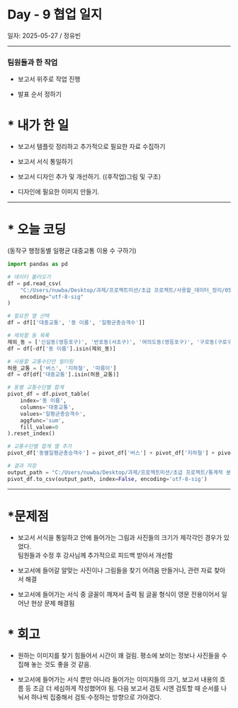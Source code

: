 # Day - 9 협업 일지

일자: 2025-05-27 / 정유빈

---

### 팀원들과 한 작업

- 보고서 위주로 작업 진행

- 발표 순서 정하기

# \* 내가 한 일

- 보고서 템플릿 정리하고 추가적으로 필요한 자료 수집하기

- 보고서 서식 통일하기

- 보고서 디자인 추가 및 개선하기. ((후작업)그림 및 구조)

- 디자인에 필요한 이미지 만들기.

---

# \* 오늘 코딩

(동작구 행정동별 일평균 대중교통 이용 수 구하기)

```python
import pandas as pd

# 데이터 불러오기
df = pd.read_csv(
    "C:/Users/nuwba/Desktop/과제/프로젝트미션/초급 프로젝트/사용할_데이터_정리/05_동작구_대중교통_좌표&정보.csv",
    encoding="utf-8-sig"
)

# 필요한 열 선택
df = df[['대중교통', '동 이름', '일평균총승객수']]

# 제외할 동 목록
제외_동 = ['신길동(영등포구)', '반포동(서초구)', '여의도동(영등포구)', '구로동(구로구)', '봉천동(관악구)']
df = df[~df['동 이름'].isin(제외_동)]

# 사용할 교통수단만 필터링
허용_교통 = ['버스', '지하철', '따릉이']
df = df[df['대중교통'].isin(허용_교통)]

# 동별 교통수단별 합계
pivot_df = df.pivot_table(
    index='동 이름',
    columns='대중교통',
    values='일평균총승객수',
    aggfunc='sum',
    fill_value=0
).reset_index()

# 교통수단별 합계 열 추가
pivot_df['동별일평균총승객수'] = pivot_df['버스'] + pivot_df['지하철'] + pivot_df['따릉이']

# 결과 저장
output_path = "C:/Users/nuwba/Desktop/과제/프로젝트미션/초급 프로젝트/통계적 분석/11_동작구_일일평균_버스,지하철,따릉이_이용_수_합계.csv"
pivot_df.to_csv(output_path, index=False, encoding='utf-8-sig')
```

---

# \*문제점

- 보고서 서식을 통일하고 안에 들어가는 그림과 사진들의 크기가 제각각인 경우가 있었다.  
  팀원들과 수정 후 강사님께 추가적으로 피드백 받아서 개선함

- 보고서에 들어갈 알맞는 사진이나 그림들을 찾기 어려움
  만들거나, 관련 자료 찾아서 해결

- 보고서에 들어가는 서식 중 글꼴이 깨져서 출력 됨
  글꼴 형식이 영문 전용이어서 일어난 현상 문제 해결됨

# \* 회고

- 원하는 이미지를 찾기 힘들어서 시간이 꽤 걸림.
  평소에 보이는 정보나 사진들을 수집해 놓는 것도 좋을 것 같음.

- 보고서에 들어가는 서식 뿐만 아니라 들어가는 이미지들의 크기, 보고서 내용의 흐름 등
  조금 더 세심하게 작성했어야 됨.
  다음 보고서 검토 시엔 검토할 때 순서를 나눠서 하나씩 집중해서 검토·수정하는 방향으로
  가야겠다.
